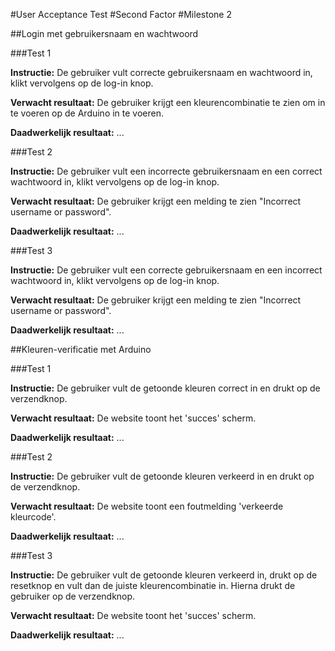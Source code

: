 #User Acceptance Test
#Second Factor
#Milestone 2


##Login met gebruikersnaam en wachtwoord

###Test 1

**Instructie:**
De gebruiker vult correcte gebruikersnaam en wachtwoord in, klikt vervolgens op de log-in knop.

**Verwacht resultaat:**
De gebruiker krijgt een kleurencombinatie te zien om in te voeren op de Arduino in te voeren.

**Daadwerkelijk resultaat:**
...



###Test 2

**Instructie:**
De gebruiker vult een incorrecte gebruikersnaam en een correct wachtwoord in, klikt vervolgens op de log-in knop.

**Verwacht resultaat:**
De gebruiker krijgt een melding te zien "Incorrect username or password".

**Daadwerkelijk resultaat:**
...



###Test 3

**Instructie:**
De gebruiker vult een correcte gebruikersnaam en een incorrect wachtwoord in, klikt vervolgens op de log-in knop.

**Verwacht resultaat:**
De gebruiker krijgt een melding te zien "Incorrect username or password".

**Daadwerkelijk resultaat:**
...



##Kleuren-verificatie met Arduino

###Test 1

**Instructie:**
De gebruiker vult de getoonde kleuren correct in en drukt op de verzendknop.

**Verwacht resultaat:**
De website toont het 'succes' scherm.

**Daadwerkelijk resultaat:**
...


###Test 2

**Instructie:**
De gebruiker vult de getoonde kleuren verkeerd in en drukt op de verzendknop.

**Verwacht resultaat:**
De website toont een foutmelding 'verkeerde kleurcode'. 

**Daadwerkelijk resultaat:**
...

###Test 3

**Instructie:**
De gebruiker vult de getoonde kleuren verkeerd in, drukt op de resetknop en vult dan de juiste kleurencombinatie in. 
Hierna drukt de gebruiker op de verzendknop.

**Verwacht resultaat:**
De website toont het 'succes' scherm.

**Daadwerkelijk resultaat:**
...